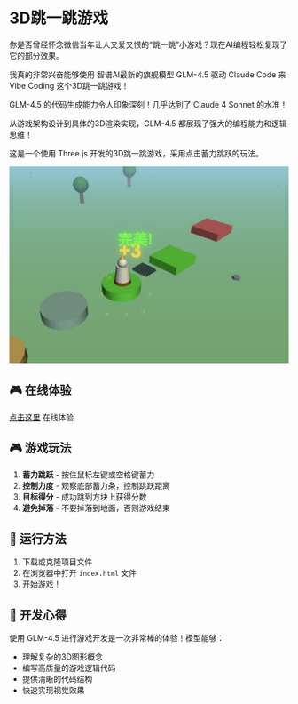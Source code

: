 # 3D跳一跳游戏

你是否曾经怀念微信当年让人又爱又恨的“跳一跳”小游戏？现在AI编程轻松复现了它的部分效果。

我真的非常兴奋能够使用 智谱AI最新的旗舰模型 GLM-4.5 驱动 Claude Code 来 Vibe Coding 这个3D跳一跳游戏！

GLM-4.5 的代码生成能力令人印象深刻！几乎达到了 Claude 4 Sonnet 的水准！

从游戏架构设计到具体的3D渲染实现，GLM-4.5 都展现了强大的编程能力和逻辑思维！

这是一个使用 Three.js 开发的3D跳一跳游戏，采用点击蓄力跳跃的玩法。

![Demo](./demo.jpg)

## 🎮 在线体验

[点击这里](https://cwb660.github.io/3d-jump-game/) 在线体验

## 🎮 游戏玩法

1. **蓄力跳跃** - 按住鼠标左键或空格键蓄力
2. **控制力度** - 观察底部蓄力条，控制跳跃距离
3. **目标得分** - 成功跳到方块上获得分数
4. **避免掉落** - 不要掉落到地面，否则游戏结束

## 🚀 运行方法

1. 下载或克隆项目文件
2. 在浏览器中打开 `index.html` 文件
3. 开始游戏！

## 📝 开发心得

使用 GLM-4.5 进行游戏开发是一次非常棒的体验！模型能够：
- 理解复杂的3D图形概念
- 编写高质量的游戏逻辑代码
- 提供清晰的代码结构
- 快速实现视觉效果